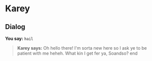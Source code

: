 # Karey
## Dialog

**You say:** `hail`



>**Karey says:** Oh hello there! I'm sorta new here so I ask ye to be patient with me heheh. What kin I get fer ya, Soandso?
end
